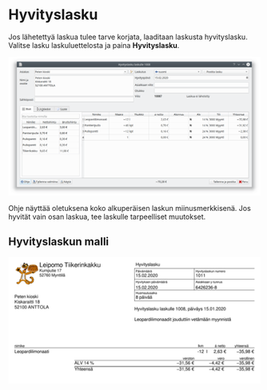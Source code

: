 # Hyvityslasku

Jos lähetettyä laskua tulee tarve korjata, laaditaan laskusta hyvityslasku. Valitse lasku laskuluettelosta ja paina **Hyvityslasku**.

![](hyvityslasku.png)

Ohje näyttää oletuksena koko alkuperäisen laskun miinusmerkkisenä. Jos hyvität vain osan laskua, tee laskulle tarpeelliset muutokset.

## Hyvityslaskun malli

![](malli.png)
